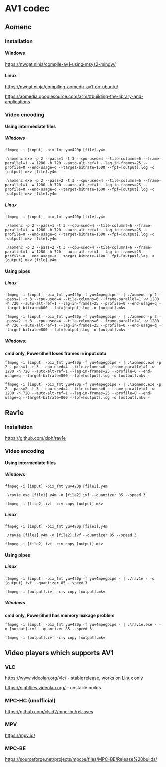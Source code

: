AV1 codec
=========

Aomenc
------

### Installation

#### Windows
<https://nwgat.ninja/compile-av1-using-msys2-mingw/>

#### Linux
<https://nwgat.ninja/compiling-aomedia-av1-on-ubuntu/>

<https://aomedia.googlesource.com/aom/#building-the-library-and-applications>

### Video encoding
#### Using intermediate files
##### Windows
`ffmpeg -i [input] -pix_fmt yuv420p [file].y4m`

`.\aomenc.exe -p 2 --pass=1 -t 3 --cpu-used=4 --tile-columns=6 --frame-parallel=1 -w 1280 -h 720 --auto-alt-ref=1 --lag-in-frames=25 --profile=0 --end-usage=q --target-bitrate=1500 --fpf=[output].log -o [output].mkv [file].y4m`

`.\aomenc.exe -p 2 --pass=2 -t 3 --cpu-used=4 --tile-columns=6 --frame-parallel=1 -w 1280 -h 720 --auto-alt-ref=1 --lag-in-frames=25 --profile=0 --end-usage=q --target-bitrate=1500 --fpf=[output].log -o [output].mkv [file].y4m`

##### Linux
`ffmpeg -i [input] -pix_fmt yuv420p [file].y4m`

`./aomenc -p 2 --pass=1 -t 3 --cpu-used=4 --tile-columns=6 --frame-parallel=1 -w 1280 -h 720 --auto-alt-ref=1 --lag-in-frames=25 --profile=0 --end-usage=q --target-bitrate=1500 --fpf=[output].log -o [output].mkv [file].y4m`

`./aomenc -p 2 --pass=2 -t 3 --cpu-used=4 --tile-columns=6 --frame-parallel=1 -w 1280 -h 720 --auto-alt-ref=1 --lag-in-frames=25 --profile=0 --end-usage=q --target-bitrate=1500 --fpf=[output].log -o [output].mkv [file].y4m`

#### Using pipes
##### Linux
`ffmpeg -i [input] -pix_fmt yuv420p -f yuv4mpegpipe - | ./aomenc -p 2 --pass=1 -t 3 --cpu-used=4 --tile-columns=6 --frame-parallel=1 -w 1280 -h 720 --auto-alt-ref=1 --lag-in-frames=25 --profile=0 --end-usage=q --target-bitrate=800 --fpf=[output].log -o [output].mkv -`

`ffmpeg -i [input] -pix_fmt yuv420p -f yuv4mpegpipe - | ./aomenc -p 2 --pass=2 -t 3 --cpu-used=4 --tile-columns=6 --frame-parallel=1 -w 1280 -h 720 --auto-alt-ref=1 --lag-in-frames=25 --profile=0 --end-usage=q --target-bitrate=800 --fpf=[output].log -o [output].mkv -`

##### Windows:
**cmd only, PowerShell loses frames in input data**

`ffmpeg -i [input] -pix_fmt yuv420p -f yuv4mpegpipe - | .\aomenc.exe -p 2 --pass=1 -t 3 --cpu-used=4 --tile-columns=6 --frame-parallel=1 -w 1280 -h 720 --auto-alt-ref=1 --lag-in-frames=25 --profile=0 --end-usage=q --target-bitrate=800 --fpf=[output].log -o [output].mkv -`

`ffmpeg -i [input] -pix_fmt yuv420p -f yuv4mpegpipe - | .\aomenc.exe -p 2 --pass=2 -t 3 --cpu-used=4 --tile-columns=6 --frame-parallel=1 -w 1280 -h 720 --auto-alt-ref=1 --lag-in-frames=25 --profile=0 --end-usage=q --target-bitrate=800 --fpf=[output].log -o [output].mkv -`

## Rav1e

### Installation
<https://github.com/xiph/rav1e>

### Video encoding
#### Using intermediate files
##### Windows
`ffmpeg -i [input] -pix_fmt yuv420p [file1].y4m`

`.\rav1e.exe [file1].y4m -o [file2].ivf --quantizer 85 --speed 3`

`ffmpeg -i [file2].ivf -c:v copy [output].mkv`

##### Linux
`ffmpeg -i [input] -pix_fmt yuv420p [file1].y4m`

`./rav1e [file1].y4m -o [file2].ivf --quantizer 85 --speed 3`

`ffmpeg -i [file2].ivf -c:v copy [output].mkv`

#### Using pipes
##### Linux
`ffmpeg -i [input] -pix_fmt yuv420p -f yuv4mpegpipe - | ./rav1e - -o [output].ivf --quantizer 85 --speed 3`

`ffmpeg -i [output].ivf -c:v copy [output].mkv`

##### Windows
**cmd only, PowerShell has memory leakage problem**

`ffmpeg -i [input] -pix_fmt yuv420p -f yuv4mpegpipe - | .\rav1e.exe - -o [output].ivf --quantizer 85 --speed 3`

`ffmpeg -i [output].ivf -c:v copy [output].mkv`

## Video players which supports AV1
### VLC
<https://www.videolan.org/vlc/> - stable release, works on Linux only

<https://nightlies.videolan.org/> - unstable builds 

### MPC-HC (unofficial)
<https://github.com/clsid2/mpc-hc/releases>

### MPV
<https://mpv.io/>

### MPC-BE
<https://sourceforge.net/projects/mpcbe/files/MPC-BE/Release%20builds/>
